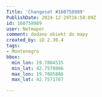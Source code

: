 ```yaml
---
Title: 'Changeset #160758989'
PublishDate: 2024-12-29T16:58:09Z
id: 160758989
user: Netmaper
comment: dodano obiekt do mapy
created_by: iD 2.30.4
tags:
- Montenegro
bbox:
  min_lon: 19.7884535
  min_lat: 42.7570886
  max_lon: 19.7885886
  max_lat: 42.7571767

---
```

